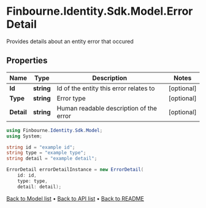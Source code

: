 # Finbourne.Identity.Sdk.Model.ErrorDetail
Provides details about an entity error that occured

## Properties

Name | Type | Description | Notes
------------ | ------------- | ------------- | -------------
**Id** | **string** | Id of the entity this error relates to | [optional] 
**Type** | **string** | Error type | [optional] 
**Detail** | **string** | Human readable description of the error | [optional] 

```csharp
using Finbourne.Identity.Sdk.Model;
using System;

string id = "example id";
string type = "example type";
string detail = "example detail";

ErrorDetail errorDetailInstance = new ErrorDetail(
    id: id,
    type: type,
    detail: detail);
```

[Back to Model list](../README.md#documentation-for-models) &#8226; [Back to API list](../README.md#documentation-for-api-endpoints) &#8226; [Back to README](../README.md)
